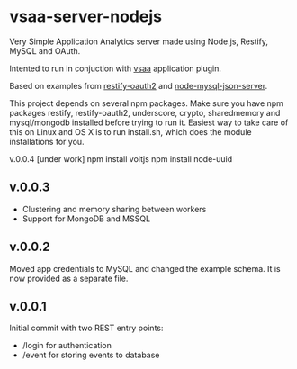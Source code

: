 vsaa-server-nodejs
==================

Very Simple Application Analytics server made using Node.js, Restify, MySQL and OAuth.

Intented to run in conjuction with [vsaa](https://github.com/eimink/vsaa) application plugin.

Based on examples from
[restify-oauth2](https://github.com/domenic/restify-oauth2) and 
[node-mysql-json-server](https://github.com/frodefi/node-mysql-json-server).

This project depends on several npm packages. Make sure you have npm packages restify, restify-oauth2, underscore, crypto, sharedmemory and mysql/mongodb installed before trying to run it. Easiest way to take care of this on Linux and OS X is to run install.sh, which does the module installations for you.

v.0.0.4 [under work]
npm install voltjs
npm install node-uuid

v.0.0.3
---
* Clustering and memory sharing between workers
* Support for MongoDB and MSSQL

v.0.0.2
---
Moved app credentials to MySQL and changed the example schema. It is now provided as a separate file.

v.0.0.1
---
Initial commit with two REST entry points:

* /login for authentication
* /event for storing events to database


